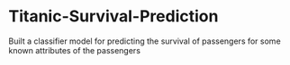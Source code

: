 # Titanic-Survival-Prediction
Built a classifier model for predicting the survival of passengers for some known attributes of the passengers
